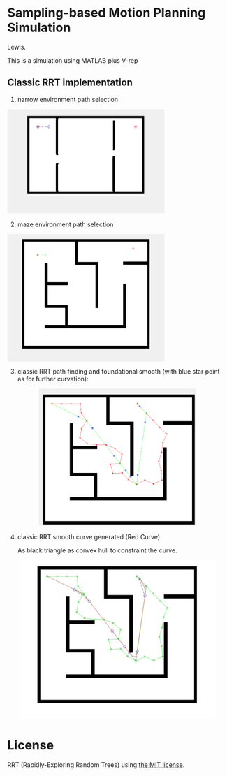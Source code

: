 # Sampling-based Motion Planning Simulation 

Lewis.

This is a simulation using MATLAB plus V-rep



## Classic RRT implementation

1. narrow environment path selection

<img src="RRT/classicRRT/resultPic/narrow2.gif" width="360">

2. maze environment path selection

<img src="RRT/classicRRT/resultPic/classicRRT1.gif" width="360" align="center">

3. classic RRT path finding and foundational smooth (with blue star point as for further curvation):

<div style="text-align:center;">
    <img src="RRT/classicRRT/resultPic/rawSmooth.png" width="360">
</div>

4. classic RRT smooth curve generated (Red Curve).

   As black triangle as convex hull to constraint the curve. 

<div style="text-align:center;">
    <img src="RRT/classicRRT/resultPic/classicCurve.jpg" width="450">
</div>


# License

RRT (Rapidly-Exploring Random Trees) using [the MIT license](LICENSE).
